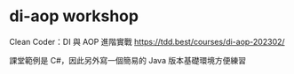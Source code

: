 # di-aop workshop

Clean Coder：DI 與 AOP 進階實戰
https://tdd.best/courses/di-aop-202302/

課堂範例是 C#，因此另外寫一個簡易的 Java 版本基礎環境方便練習
